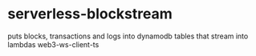 # serverless-blockstream
puts blocks, transactions and logs into dynamodb tables that stream into lambdas
web3-ws-client-ts
